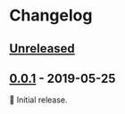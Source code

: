 # Changelog

## [Unreleased][unreleased]

## [0.0.1] - 2019-05-25

:seedling: Initial release.

[unreleased]: https://github.com/Level/level-bench/compare/v0.0.1...HEAD

[0.0.1]: https://github.com/Level/level-bench/compare/v0.0.0...v0.0.1

